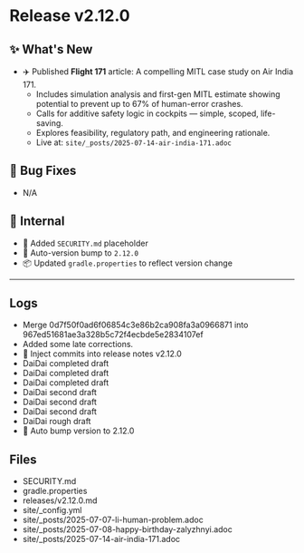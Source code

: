 # Release v2.12.0

## ✨ What's New

- ✈️ Published **Flight 171** article: A compelling MITL case study on Air India 171.
    - Includes simulation analysis and first-gen MITL estimate showing potential to prevent up to 67% of human-error crashes.
    - Calls for additive safety logic in cockpits — simple, scoped, life-saving.
    - Explores feasibility, regulatory path, and engineering rationale.
    - Live at: `site/_posts/2025-07-14-air-india-171.adoc`

## 🐛 Bug Fixes

- N/A

## 🔬 Internal

- 🔐 Added `SECURITY.md` placeholder
- 🔼 Auto-version bump to `2.12.0`
- 📦 Updated `gradle.properties` to reflect version change

---

## Logs

- Merge 0d7f50f0ad6f06854c3e86b2ca908fa3a0966871 into 967ed51681ae3a328b5c72f4ecbde5e2834107ef
- Added some late corrections.
- 📝 Inject commits into release notes v2.12.0
- DaiDai completed draft
- DaiDai completed draft
- DaiDai completed draft
- DaiDai second draft
- DaiDai second draft
- DaiDai second draft
- DaiDai rough draft
- 🔼 Auto bump version to 2.12.0


## Files

- SECURITY.md
- gradle.properties
- releases/v2.12.0.md
- site/_config.yml
- site/_posts/2025-07-07-li-human-problem.adoc
- site/_posts/2025-07-08-happy-birthday-zalyzhnyi.adoc
- site/_posts/2025-07-14-air-india-171.adoc

